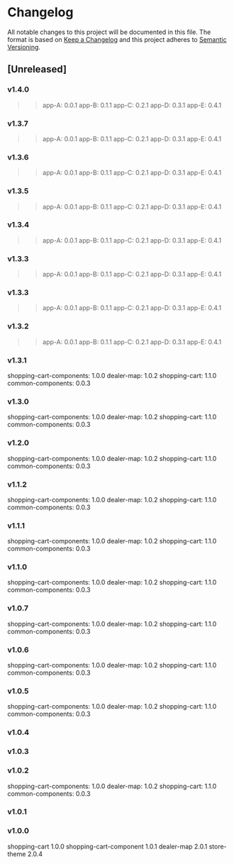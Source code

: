 # Changelog
All notable changes to this project will be documented in this file.
The format is based on [Keep a Changelog](http://keepachangelog.com/en/1.0.0/)
and this project adheres to [Semantic Versioning](http://semver.org/spec/v2.0.0.html).

## [Unreleased]

### v1.4.0

 >> app-A: 0.0.1
 >> app-B: 0.1.1
 >> app-C: 0.2.1
 >> app-D: 0.3.1
 >> app-E: 0.4.1


### v1.3.7

 >> app-A: 0.0.1
 >> app-B: 0.1.1
 >> app-C: 0.2.1
 >> app-D: 0.3.1
 >> app-E: 0.4.1


### v1.3.6

 >> app-A: 0.0.1
 >> app-B: 0.1.1
 >> app-C: 0.2.1
 >> app-D: 0.3.1
 >> app-E: 0.4.1


### v1.3.5

 >> app-A: 0.0.1
 >> app-B: 0.1.1
 >> app-C: 0.2.1
 >> app-D: 0.3.1
 >> app-E: 0.4.1


### v1.3.4

 >> app-A: 0.0.1
 >> app-B: 0.1.1
 >> app-C: 0.2.1
 >> app-D: 0.3.1
 >> app-E: 0.4.1


### v1.3.3

 >> app-A: 0.0.1
 >> app-B: 0.1.1
 >> app-C: 0.2.1
 >> app-D: 0.3.1
 >> app-E: 0.4.1


### v1.3.3

 >> app-A: 0.0.1
 >> app-B: 0.1.1
 >> app-C: 0.2.1
 >> app-D: 0.3.1
 >> app-E: 0.4.1


### v1.3.2

 >> app-A: 0.0.1
 >> app-B: 0.1.1
 >> app-C: 0.2.1
 >> app-D: 0.3.1
 >> app-E: 0.4.1



### v1.3.1

 shopping-cart-components: 1.0.0
 dealer-map: 1.0.2
 shopping-cart: 1.1.0
 common-components: 0.0.3


### v1.3.0

 shopping-cart-components: 1.0.0
 dealer-map: 1.0.2
 shopping-cart: 1.1.0
 common-components: 0.0.3



### v1.2.0

 shopping-cart-components: 1.0.0
 dealer-map: 1.0.2
 shopping-cart: 1.1.0
 common-components: 0.0.3


### v1.1.2

 shopping-cart-components: 1.0.0
 dealer-map: 1.0.2
 shopping-cart: 1.1.0
 common-components: 0.0.3


### v1.1.1

 shopping-cart-components: 1.0.0
 dealer-map: 1.0.2
 shopping-cart: 1.1.0
 common-components: 0.0.3


### v1.1.0

 shopping-cart-components: 1.0.0
 dealer-map: 1.0.2
 shopping-cart: 1.1.0
 common-components: 0.0.3


### v1.0.7

 shopping-cart-components: 1.0.0
 dealer-map: 1.0.2
 shopping-cart: 1.1.0
 common-components: 0.0.3


### v1.0.6

 shopping-cart-components: 1.0.0
 dealer-map: 1.0.2
 shopping-cart: 1.1.0
 common-components: 0.0.3


### v1.0.5

 shopping-cart-components: 1.0.0
 dealer-map: 1.0.2
 shopping-cart: 1.1.0
 common-components: 0.0.3


### v1.0.4



### v1.0.3



### v1.0.2

 shopping-cart-components: 1.0.0
 dealer-map: 1.0.2
 shopping-cart: 1.1.0
 common-components: 0.0.3


### v1.0.1



### v1.0.0

shopping-cart 1.0.0
shopping-cart-component 1.0.1
dealer-map 2.0.1
store-theme 2.0.4
 
